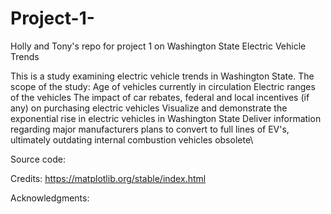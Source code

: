 # Project-1-
Holly and Tony's repo for project 1 on Washington State Electric Vehicle Trends

This is a study examining electric vehicle trends in Washington State. The scope of the study:
Age of vehicles currently in circulation
Electric ranges of the vehicles
The impact of car rebates, federal and local incentives (if any) on purchasing electric vehicles
Visualize and demonstrate the exponential rise in electric vehicles in Washington State
Deliver information regarding major manufacturers plans to convert to full lines of EV's, ultimately outdating internal combustion vehicles obsolete\



Source code:






Credits:
https://matplotlib.org/stable/index.html


Acknowledgments:


